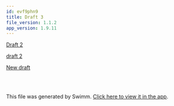 ```yaml
---
id: evf9phn9
title: Draft 3
file_version: 1.1.2
app_version: 1.9.11
---
```


[Draft 2](draft-2.j8bauzyc.sw.md)

[draft 2](draft-2.10zlmql7.sw.md)

[New draft](new-draft.jhflrkuw.sw.md)

<br/>

<br/>

This file was generated by Swimm. [Click here to view it in the app](http://localhost:5000/repos/Z2l0aHViJTNBJTNBTm9hUmVwbyUzQSUzQU5vYW96ZXI=/docs/evf9phn9).
